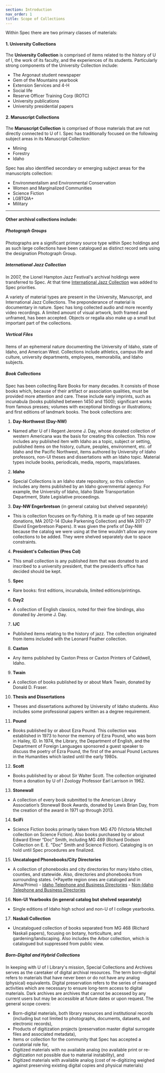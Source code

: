 ```yaml
---
section: Introduction
nav_order: 1
title: Scope of Collections
---
```


Within Spec there are two primary classes of materials: 

#### 1. University Collections

The **University Collection** is comprised of items related to the history of U of I, the work of its faculty, and the experiences of its students. Particularly strong components of the University Collection include:
- The Argonaut student newspaper 
- Gem of the Mountains yearbook 
- Extension Services and 4-H 
- Social life 
- Reserve Officer Training Corp (ROTC) 
- University publications 
- University presidential papers 

#### 2. Manuscript Collections

The **Manuscript Collection** is comprised of those materials that are not directly connected to U of I. Spec has traditionally focused on the following subject areas in its Manuscript Collection:
- Mining  
- Forestry 
- Idaho 

Spec has also identified secondary or emerging subject areas for the manuscripts collection:
- Environmentalism and Environmental Conservation 
- Women and Marginalized Communities 
- Science Fiction 
- LGBTQIA+ 
- Military 

---
#### Other archival collections include:

##### Photograph Groups

Photographs are a significant primary source type within Spec holdings and as such large collections have been catalogued as distinct record sets using the designation Photograph Group.  

##### International Jazz Collection

In 2007, the Lionel Hampton Jazz Festival's archival holdings were transferred to Spec. At that time [International Jazz Collection](https://www.ijc.uidaho.edu/) was added to Spec priorities.   

A variety of material types are present in the University, Manuscript, and International Jazz Collections. The preponderance of material is documentary in nature. Spec has long collected audio and more recently video recordings. A limited amount of visual artwork, both framed and unframed, has been accepted. Objects or regalia also make up a small but important part of the collections.  
 
##### Vertical Files
Items of an ephemeral nature documenting the University of Idaho, state of Idaho, and American West. Collections include athletics, campus life and culture, university departments, employees, memorabilia, and Idaho subjects. 

##### Book Collections

Spec has been collecting Rare Books for many decades. It consists of those books which, because of their artifact or association qualities, must be provided more attention and care. These include early imprints, such as incunabula (books published between 1450 and 1500); significant works from famous presses; volumes with exceptional bindings or illustrations; and first editions of landmark books. The book collections are:
1. **Day-Northwest (Day-NW)**
- Named after U of I Regent Jerome J. Day, whose donated collection of western Americana was the basis for creating this collection. This now includes any published item with Idaho as a topic, subject or setting, published items on the history, culture, peoples, environment, etc. of Idaho and the Pacific Northwest, items authored by University of Idaho professors, non-UI theses and dissertations with an Idaho topic. Material types include books, periodicals, media, reports, maps/atlases. 
2. **Idaho**
- Special Collections is an Idaho state repository, so this collection includes any items published by an Idaho governmental agency. For example, the University of Idaho, Idaho State Transportation Department, State Legislative proceedings. 
3. **Day-NW Engerbretson** (in general catalog but shelved separately)
- This is collection focuses on fly-fishing. It is made up of two separate donations, MA 2012-14 (Duke Parkening Collection) and MA 2011-27 (David Engerbretson Papers). It was given the prefix of Day-NW because the catalog we were using at the time wouldn’t allow any more collections to be added. They were shelved separately due to space constraints.  
4. **President's Collection (Pres Col)**
- This small collection is any published item that was donated to and inscribed to a university president, that the president’s office has decided should be kept. 
5. **Spec**
- Rare books: first editions, incunabula, limited editions/printings.
6. **Day2**
- A collection of English classics, noted for their fine bindings, also donated by Jerome J. Day.
7. **IJC**
- Published items relating to the history of jazz. The collection originated from items included with the Leonard Feather collection.
8. **Caxton**
- Any items published by Caxton Press or Caxton Printers of Caldwell, Idaho.  
9. **Twain**
- A collection of books published by or about Mark Twain, donated by Donald D. Fraser. 
10. **Thesis and Dissertations**
- Theses and dissertations authored by University of Idaho students. Also includes some professional papers written as a degree requirement.  
11. **Pound**
- Books published by or about Ezra Pound. This collection was established in 1973 to honor the memory of Ezra Pound, who was born in Hailey, ID. In 1974, the Library, the Department of English, and the Department of Foreign Languages sponsored a guest speaker to discuss the poetry of Ezra Pound, the first of the annual Pound Lectures in the Humanities which lasted until the early 1980s. 
12. **Scott**
- Books published by or about Sir Walter Scott. The collection originated from a donation by U of I Zoology Professor Earl Larrison in 1962. 
13. **Stonewall**
- A collection of every book submitted to the American Library Association’s Stonewall Book Awards, donated by Lewis Brian Day, from the creation of the award in 1971 up through 2013.
14. **SciFi**
- Science Fiction books primarily taken from MG 470 (Victoria Mitchell collection on Science Fiction). Also books purchased by or about Edward Elmer “Doc” Smith, including MG 469 (Richard Dodson Collection on E. E. "Doc" Smith and Science Fiction). Cataloging is on hold until Spec procedures are finalized.  
15. **Uncataloged Phonebooks/City Directories**
- A collection of phonebooks and city directories for many Idaho cities, counties, and statewide. Also, directories and phonebooks from surrounding states. (*Payette region ones are cataloged and in Alma/Primo)
        - [Idaho Telephone and Business Directories](https://www.lib.uidaho.edu/special-collections/directories.html)
        - [Non-Idaho Telephone and Business Directories](https://www.lib.uidaho.edu/special-collections/non-idaho-directories.html)
16. **Non-UI Yearbooks (in general catalog but shelved separately)**
- Single editions of Idaho high school and non-U of I college yearbooks. 
17. **Naskali Collection**
- Uncatalogued collection of books separated from MG 468 (Richard Naskali papers), focusing on botany, horticulture, and gardening/landscaping. Also includes the Arbor collection, which is catalogued but suppressed from public view.  

##### Born-Digital and Hybrid Collections

In keeping with U of I Library's mission, Special Collections and Archives serves as the caretaker of digital archival resources. The term born-digital refers to materials that have never been or do not have any analog (physical) equivalents. Digital preservation refers to the series of managed activities which are necessary to ensure long-term access to digital materials. Dark archives are archives that cannot be accessed by any current users but may be accessible at future dates or upon request. The general scope covers:

- Born-digital materials, both library resources and institutional records (including but not limited to photographs, documents, datasets, and electronic records), 
- Products of digitization projects (preservation master digital surrogate files and associated metadata), 
- Items or collection for the community that Spec has accepted a curatorial role for, 
- Digitized materials with no available analog (no available print or re-digitization not possible due to material instability), and 
- Digitized materials with available analog (cost of re-digitizing weighed against preserving existing digital copies and physical materials)